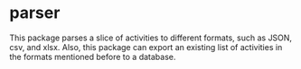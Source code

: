 # parser

This package parses a slice of activities to different formats,
such as JSON, csv, and xlsx.
Also, this package can export an existing list of activities in the formats
mentioned before to a database.
